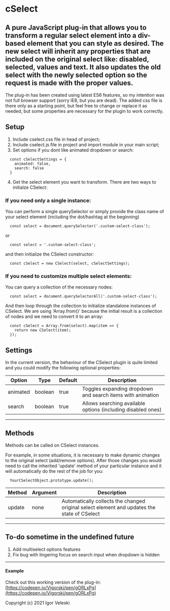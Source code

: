 # cSelect
A pure JavaScript plug-in that allows you to transform a regular select element into a div-based element that you can style as desired.
The new select will inherit any properties that are included on the original select like: disabled, selected, values and text.
It also updates the old select with the newly selected option so the request is made with the proper values.
-------
The plug-in has been created using latest ES6 features, so my intention was not full browser support (sorry IE8, but you are dead).
The added css file is there only as a starting point, but feel free to change or replace it as needed, but some properties are necessary for the plugin to work correctly.

## Setup
1. Include cselect.css file in head of project;
2. Include cselect.js file in project and import module in your main script;
3. Set options if you dont like animated dropdown or search:
```
  const cSelectSettings = {
    animated: false,
    search: false
  }
```
4. Get the select element you want to transform. There are two ways to initialze CSelect:
  ### If you need only a single instance:
  You can perform a single querySelector or simply provide the class name of your select element (including the dot/hashtag at the beginning)
```
  const select = document.querySelector('.custom-select-class');
```
  or
```
  const select = '.custom-select-class';
```
 and then initialize the CSelect constructor:
```
  const cSelect = new CSelect(select, cSelectSettings);
```
  ### If you need to customize multiple select elements:
  You can query a collection of the necessary nodes:
```
  const select = document.querySelectorAll('.custom-select-class');
```
  And then loop through the collection to initialize standalone instances of CSelect. We are using 'Array.from()' because the initial result is a collection of nodes and we need to convert it to an array:
```
  const cSelect = Array.from(select).map(item => {
    return new CSelect(item);
  });
```

## Settings
In the current version, the behaviour of the CSelect plugin is quite limited and you could modify the following optional properties:

Option | Type | Default | Description
------ | ---- | ------- | -----------
animated | boolean | true | Toggles expanding dropdown and search items with animation
search | boolean | true | Allows searching available options (including disabled ones)
------

## Methods
Methods can be called on CSelect instances.

For example, in some situations, it is necessary to make dynamic changes to the original select (add/remove options). After those changes you would need to call the inherited 'update' method of your particular instance and it will automatically do the rest of the job for you:

```
  YourCSelectObject.prototype.update();
```

Method | Argument | Description
------ | ---- | ------------------
update | none | Automatically collects the changed original select element and updates the state of CSelect
------

## To-do sometime in the undefined future
1. Add multiselect options features
2. Fix bug with lingering focus on search input when dropdown is hidden

------
#### Example
Check out this working version of the plug-in:
[https://codepen.io/Vigorski/pen/gORLxPg](https://codepen.io/Vigorski/pen/gORLxPg)

Copyright (c) 2021 Igor Veleski